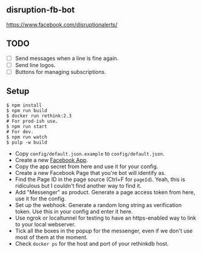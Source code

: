 ## disruption-fb-bot

https://www.facebook.com/disruptionalerts/

## TODO

- [ ] Send messages when a line is fine again.
- [ ] Send line logos.
- [ ] Buttons for managing subscriptions.

## Setup

```
$ npm install
$ npm run build
$ docker run rethink:2.3
# For prod-ish use.
$ npm run start
# For dev.
$ npm run watch
$ pulp -w build
```

- Copy `config/default.json.example` to `config/default.json`.
- Create a new [Facebook App](https://developers.facebook.com).
- Copy the app secret from here and use it for your config.
- Create a new Facebook Page that you're bot will identify as.
- Find the Page ID in the page source (Ctrl+F for `pageId`). Yeah, this is
  ridiculous but I couldn't find another way to find it.
- Add "Messenger" as product. Generate a page access token from here, use it for
  the config.
- Set up the webhook. Generate a random long string as verification token. Use
  this in your config and enter it here.
- Use ngrok or localtunnel for testing to have an https-enabled way to link to
  your local webserver.
- Tick all the boxes in the popup for the messenger, even if we don't use most
  of them at the moment.
- Check `docker ps` for the host and port of your rethinkdb host.
